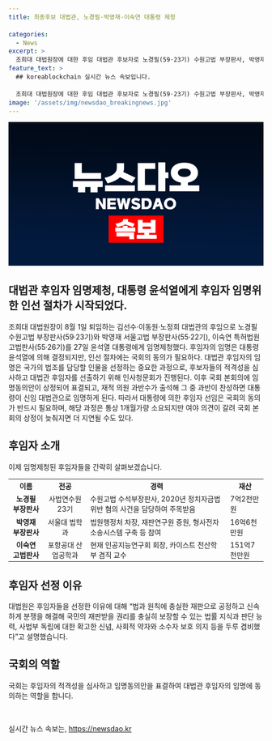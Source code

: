 ```yaml
---
title: 최종후보 대법관, 노경필·박영재·이숙연 대통령 제청

categories:
  - News
excerpt: >
  조희대 대법원장에 대한 후임 대법관 후보자로 노경필(59·23기) 수원고법 부장판사, 박영재(55·22기) 서울고법 부장판사, 이숙연(55·26기) 특허법원 고법판사가 윤석열 대통령에게 임명을 제청했다. 대법원은 후임 대법관 후보자들을 법률 지식과 판단 능력, 사법부 독립에 대한 확고한 신념, 사회적 약자와 소수자 보호 의지 등을 갖추고 있다고 설명했다. 후보자들의 경력과 재산 상태도 소개됐는데, 대법관 임명을 위해서는 국회의 동의가 필요하며, 본회의 상정 후 과반수 이상의 찬성이 필요하다.
feature_text: >
  ## koreablockchain 실시간 뉴스 속보입니다.

  조희대 대법원장에 대한 후임 대법관 후보자로 노경필(59·23기) 수원고법 부장판사, 박영재(55·22기) 서울고법 부장판사, 이숙연(55·26기) 특허법원 고법판사가 윤석열 대통령에게 임명을 제청했다. 대법원은 후임 대법관 후보자들을 법률 지식과 판단 능력, 사법부 독립에 대한 확고한 신념, 사회적 약자와 소수자 보호 의지 등을 갖추고 있다고 설명했다. 후보자들의 경력과 재산 상태도 소개됐는데, 대법관 임명을 위해서는 국회의 동의가 필요하며, 본회의 상정 후 과반수 이상의 찬성이 필요하다.
image: '/assets/img/newsdao_breakingnews.jpg'
---
```


<p><img src="/assets/img/newsdao_breakingnews.jpg" alt="koreablockchain 속보" /></p>

<h2>대법관 후임자 임명제청, 대통령 윤석열에게 후임자 임명위한 인선 절차가 시작되었다.</h2>

<p data-ke-size="size16">조희대 대법원장이 8월 1일 퇴임하는 김선수·이동원·노정희 대법관의 후임으로 노경필 수원고법 부장판사(59·23기)와 박영재 서울고법 부장판사(55·22기), 이숙연 특허법원 고법판사(55·26기)를 27일 윤석열 대통령에게 임명제청했다. 후임자의 임명은 대통령 윤석열에 의해 결정되지만, 인선 절차에는 국회의 동의가 필요하다. 대법관 후임자의 임명은 국가의 법조를 담당할 인물을 선정하는 중요한 과정으로, 후보자들의 적격성을 심사하고 대법관 후임자를 선출하기 위해 인사청문회가 진행된다. 이후 국회 본회의에 임명동의안이 상정되어 표결되고, 재적 의원 과반수가 출석해 그 중 과반이 찬성하면 대통령이 신임 대법관으로 임명하게 된다. 따라서 대통령에 의한 후임자 선임은 국회의 동의가 반드시 필요하며, 해당 과정은 통상 1개월가량 소요되지만 여야 의견이 갈려 국회 본회의 상정이 늦춰지면 더 지연될 수도 있다.</p>

<h2>후임자 소개</h2>

<p data-ke-size="size16">이제 임명제청된 후임자들을 간략히 살펴보겠습니다.</p>

<table>
  <tr>
    <th>이름</th>
    <th>전공</th>
    <th>경력</th>
    <th>재산</th>
  </tr>
  <tr>
    <td style="text-align: center;"><b>노경필 부장판사</b></td>
    <td style="text-align: center;">사법연수원 23기</td>
    <td>수원고법 수석부장판사, 2020년 정치자금법 위반 혐의 사건을 담당하여 주목받음</td>
    <td>7억2천만원</td>
  </tr>
  <tr>
    <td style="text-align: center;"><b>박영재 부장판사</b></td>
    <td style="text-align: center;">서울대 법학과</td>
    <td>법원행정처 차장, 재판연구원 증원, 형사전자소송시스템 구축 등 참여</td>
    <td>16억6천만원</td>
  </tr>
  <tr>
    <td style="text-align: center;"><b>이숙연 고법판사</b></td>
    <td style="text-align: center;">포항공대 산업공학과</td>
    <td>현재 인공지능연구회 회장, 카이스트 전산학부 겸직 교수</td>
    <td>151억7천만원</td>
  </tr>
</table>

<h2>후임자 선정 이유</h2>

<p data-ke-size="size16">대법원은 후임자들을 선정한 이유에 대해 “법과 원칙에 충실한 재판으로 공정하고 신속하게 분쟁을 해결해 국민의 재판받을 권리를 충실히 보장할 수 있는 법률 지식과 판단 능력, 사법부 독립에 대한 확고한 신념, 사회적 약자와 소수자 보호 의지 등을 두루 겸비했다”고 설명했습니다.</p>

<h2>국회의 역할</h2>

<p data-ke-size="size16">국회는 후임자의 적격성을 심사하고 임명동의안을 표결하여 대법관 후임자의 임명에 동의하는 역할을 합니다.</p>

<p data-ke-size="size16">&nbsp;</p>
실시간 뉴스 속보는, <a href="https://newsdao.kr" rel="dofollow">https://newsdao.kr</a>


